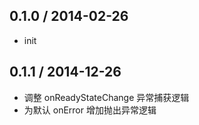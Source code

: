 0.1.0 / 2014-02-26
------------------

* init

0.1.1 / 2014-12-26
------------------

* 调整 onReadyStateChange 异常捕获逻辑
* 为默认 onError 增加抛出异常逻辑